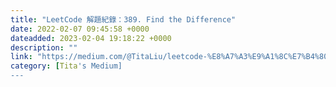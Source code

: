 ```yaml
---
title: "LeetCode 解題紀錄：389. Find the Difference"
date: 2022-02-07 09:45:58 +0000
dateadded: 2023-02-04 19:18:22 +0000
description: ""
link: "https://medium.com/@TitaLiu/leetcode-%E8%A7%A3%E9%A1%8C%E7%B4%80%E9%8C%84-389-find-the-difference-c7589bd7faf6?source=rss-1f0703e3e84b------2"
category: [Tita's Medium]
---
```

